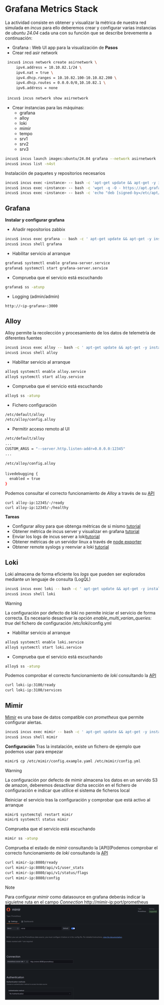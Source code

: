 
# Grafana Metrics Stack
La actividad consiste en obtener y visualizar la métrica de nuestra red simulada en _incus_ para ello deberemos crear y configurar varias instancias de _ubuntu 24.04_ cada una con su función que se describe brevemente a continuación:
* Grafana : Web UI app para la visualización de 
**Pasos**
* Crear red asir network
 ```bash
  incus$ incus network create asirnetwork \
      ipv4.address = 10.10.82.1/24 \
      ipv4.nat = true \ 
      ipv4.dhcp.ranges = 10.10.82.100-10.10.82.200 \
      ipv4.dhcp.routes = 0.0.0.0/0,10.10.82.1 \
      ipv6.address = none
      
  incus$ incus network show asirnetwork     
 ```
* Crear instancias para las máquinas:
	* grafana
	* alloy
	* loki
	* mimir
	* tempo
	* srv1
	* srv2
	* srv3

```bash
incus$ incus launch images:ubuntu/24.04 grafana --network asirnetwork      
incus$ incus list -n4st
```

Instalación de paquetes y repositorios necesarios

```bash
incus$ incus exec <instance> -- bash -c 'apt-get update && apt-get -y install  aptitude wget bash-completion gpg nano xsel vim' 
incus$ incus exec <instance> -- bash -c 'wget -q -O - https://apt.grafana.com/gpg.key | gpg --dearmor > /etc/apt/keyrings/grafana.gpg'
incus$ incus exec <instance> -- bash -c 'echo "deb [signed-by=/etc/apt/keyrings/grafana.gpg] https://apt.grafana.com stable main" | tee /etc/apt/sources.list.d/grafana.list'

```
 
## Grafana
**Instalar y configurar grafana**

* Añadir repositorios zabbix

```bash
incus$ incus exec grafana -- bash -c ' apt-get update && apt-get -y install grafana'
incus$ incus shell grafana
```

* Habilitar servicio al arranque

```bash
grafana$ systemctl enable grafana-server.service
grafana$ systemctl start grafana-server.service
```
* Comprueba que el servicio está escuchando
```bash
grafana$ ss -atunp
```

* Logging (admin/admin)

```bash
http://<ip-grafana>:3000
```

## Alloy
Alloy permite la recolección y procesamiento de los datos de telemetría de diferentes fuentes

```bash
incus$ incus exec alloy -- bash -c ' apt-get update && apt-get -y install alloy'
incus$ incus shell alloy

```

* Habilitar servicio al arranque

```bash
alloy$ systemctl enable alloy.service
alloy$ systemctl start alloy.service
```

* Comprueba que el servicio está escuchando

```bash
alloy$ ss -atunp
```

* Fichero configuración

```bash
/etc/default/alloy
/etc/alloy/config.alloy
```

* Permitir acceso remoto al UI

```bash
/etc/default/alloy
...
CUSTOM_ARGS = "--server.http.listen-addr=0.0.0.0:12345"
...
```

```bash
/etc/alloy/config.alloy

livedebugging {
  enabled = true
}
```

Podemos consultar el correcto funcionamiento de _Alloy_ a través de su [API](https://grafana.com/docs/alloy/latest/reference/http/)

```shell
curl alloy-ip:12345/-/ready
curl alloy-ip:12345/-/healthy
```

**Tareas**
* Configurar alloy para que obtenga métricas de si mismo [tutorial](https://grafana.com/docs/alloy/latest/collect/metamonitoring/)
* Obtener métrica de incus server y visualizar en grafana [tutorial](https://linuxcontainers.org/incus/docs/main/metrics/)
* Enviar los logs de incus server a loki[tutorial](https://linuxcontainers.org/incus/docs/main/server_config/#server-options-logging)
* Obtener métricas de un servidor linux a través de [node exporter](https://gist.github.com/nwesterhausen/d06a772cbf2a741332e37b5b19edb192)
* Obtener remote syslogs y reenviar a loki [tutorial](https://grafana.com/docs/alloy/latest/monitor/monitor-syslog-messages/)


## Loki

Loki almacena de forma eficiente los _logs_ que pueden ser explorados mediante un lenguaje de consulta (LogQL)

```bash
incus$ incus exec loki -- bash -c ' apt-get update && apt-get -y install loki'
incus$ incus shell loki
```

>[!WARNING]
>La configuración por defecto de loki no permite iniciar el servicio de forma correcta. Es necesario desactivar la opción *enable_multi_varian_queries: true* del fichero de configuración /etc/loki/config.yml

* Habilitar servicio al arranque

```bash
alloy$ systemctl enable loki.service
alloy$ systemctl start loki.service
```

* Comprueba que el servicio está escuchando

```bash
alloy$ ss -atunp
```

Podemos comprobar el correcto funcionamiento de _loki_ consultando la [API](https://grafana.com/docs/loki/latest/reference/loki-http-api/)

```bash
curl loki-ip:3100/ready
curl loki-ip:3100/services
```

## Mimir

[Mimir](https://grafana.com/docs/mimir/latest/get-started/) es una base de datos  compatible con _prometheus_ que permite configurar alertas.

```bash
incus$ incus exec mimir -- bash -c ' apt-get update && apt-get -y install mimir'
incus$ incus shell mimir
```

**Configuración**
Tras la instalación, existe un fichero de ejemplo que podemos usar para empezar

```bash
mimir$ cp /etc/mimir/config.example.yaml /etc/mimir/config.yml
```
>[!WARNING]
>La configuración por defecto de mimir almacena los datos en un servido S3 de amazon, deberemos desactivar dicha sección en el fichero de configuración e indicar que utilice el sistema de ficheros local

Reiniciar el servicio tras la configuración y comprobar que está activo al arranque

```bash
mimir$ systemctql restart mimir
mimir$ systemctl status mimir
```

Comprueba que el servicio está escuchando

```bash
mimir ss -atunp
```


Comprueba el estado de _mimir_ consultando la [API](Podemos comprobar el correcto funcionamiento de _loki_ consultando la [API](https://grafana.com/docs/loki/latest/reference/loki-http-api/)

```bash
curl mimir-ip:8080/ready
curl mimir-ip:8080/api/v1/user_stats
curl mimir-ip:8080/api/v1/status/flags
curl mimir-ip:8080/config
```

>[!NOTE]
>Para configurar _mimir_ como datasource en grafana deberás indicar la siguietne ruta en el campo _Connection_ http://mimir-ip:port/prometheus
![grafana-mimir-dashboard](./resources/grafana-mimir-dashboard.png)
